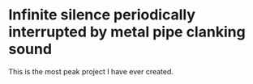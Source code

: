 # Infinite silence periodically interrupted by metal pipe clanking sound

This is the most peak project I have ever created.